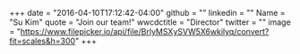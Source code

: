 +++
date = "2016-04-10T17:12:42-04:00"
github = ""
linkedin = ""
Name = "Su Kim"
quote = "Join our team!"
wwcdctitle = "Director"
twitter = ""
image = "https://www.filepicker.io/api/file/BrlyMSXySVW5X6wkilyq/convert?fit=scales&h=300"
+++

